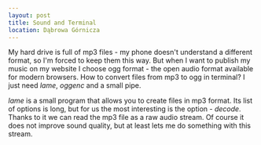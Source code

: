 ```yaml
---
layout: post
title: Sound and Terminal
location: Dąbrowa Górnicza
---
```

My hard drive is full of mp3 files - my phone doesn't understand 
a different format, so I'm forced to keep them this way. But when 
I want to publish my music on my website I choose ogg format - the
open audio format available for modern browsers. How to convert 
files from mp3 to ogg in terminal? I just need *lame*, *oggenc* 
and a small pipe.

*lame* is a small program that allows you to create files in mp3 
format. Its list of options is long, but for us the most interesting 
is the option - *decode*. Thanks to it we can read the mp3 file as 
a raw audio stream. Of course it does not improve sound quality, 
but at least lets me do something with this stream.

